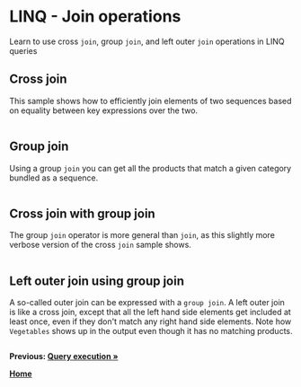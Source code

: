 # LINQ - Join operations

Learn to use cross `join`, group `join`, and left outer `join` operations in LINQ queries

## Cross join

This sample shows how to efficiently join elements of two sequences based on equality between key expressions over the two.

``` cs --region cross-join --source-file ../src/JoinOperations.cs --project ../src/Try101LinqSamples.csproj
```

## Group join

Using a group `join` you can get all the products that match a given category bundled as a sequence.

``` cs --region group-join --source-file ../src/JoinOperations.cs --project ../src/Try101LinqSamples.csproj
```

## Cross join with group join

The group `join` operator is more general than `join`, as this slightly more verbose version of the cross `join` sample shows.

``` cs --region cross-group-join --source-file ../src/JoinOperations.cs --project ../src/Try101LinqSamples.csproj
```

## Left outer join using group join

A so-called outer join can be expressed with a `group join`. A left outer join is like a cross join, except that all the left hand side elements get included at least once, even if they don't match any right hand side elements. Note how `Vegetables` shows up in the output even though it has no matching products.

``` cs --region left-outer-join --source-file ../src/JoinOperations.cs --project ../src/Try101LinqSamples.csproj
```

**Previous:  [Query execution &raquo;](./query-execution.md)**

**[Home](../README.md)**
